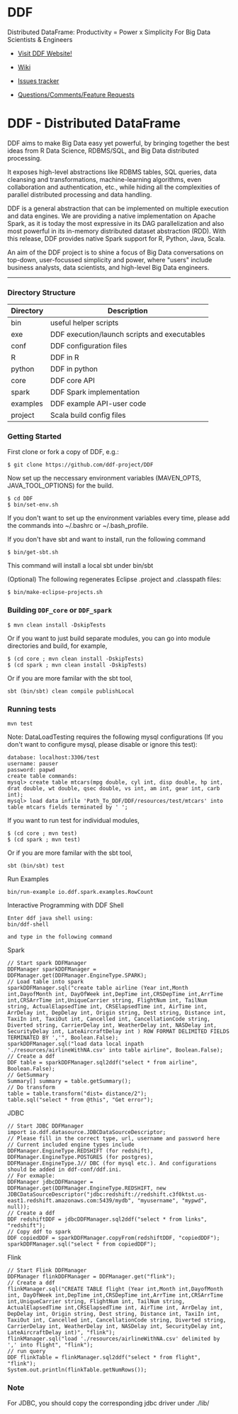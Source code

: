 DDF
===

Distributed DataFrame: Productivity = Power x Simplicity
For Big Data Scientists & Engineers

* [Visit DDF Website!](http://ddf.io)

* [Wiki](https://github.com/ddf-project/DDF/wiki)

* [Issues tracker](https://github.com/ddf-project/DDF/issues)

* [Questions/Comments/Feature Requests](https://groups.google.com/forum/#!forum/ddf-project)

# DDF - Distributed DataFrame 

DDF aims to make Big Data easy yet powerful, by bringing together
the best ideas from R Data Science, RDBMS/SQL, and Big Data distributed
processing.

It exposes high-level abstractions like RDBMS tables,
SQL queries, data cleansing and transformations, machine-learning
algorithms, even collaboration and authentication, etc., while
hiding all the complexities of parallel distributed processing
and data handling.

DDF is a general abstraction that can be implemented on multiple
execution and data engines. We are providing a native implementation
on Apache Spark, as it is today the most expressive in its DAG
parallelization and also most powerful in its in-memory distributed
dataset abstraction (RDD). With this release, DDF provides native
Spark support for R, Python, Java, Scala.

An aim of the DDF project is to shine a focus of Big Data conversations
on top-down, user-focussed simplicity and power, where "users" include
business analysts, data scientists, and high-level Big Data engineers.

---

### Directory Structure

| Directory | Description |
|-----------|-------------|
| bin | useful helper scripts |
| exe | DDF execution/launch scripts and executables |
| conf | DDF configuration files |
| R | DDF in R |
| python | DDF in python |
| core | DDF core API |
| spark | DDF Spark implementation |
| examples | DDF example API-user code |
| project | Scala build config files |

### Getting Started

First clone or fork a copy of DDF, e.g.:

```
$ git clone https://github.com/ddf-project/DDF 
```

Now set up the neccessary environment variables (MAVEN_OPTS, JAVA_TOOL_OPTIONS) for the build.

```
$ cd DDF
$ bin/set-env.sh
```
If you don't want to set up the environment variables every time,
please add the commands into ~/.bashrc or ~/.bash_profile.

If you don't have sbt and want to install, run the following command
```
$ bin/get-sbt.sh
```
This command will install a local sbt under bin/sbt

(Optional) The following regenerates Eclipse .project and .classpath files:

```
$ bin/make-eclipse-projects.sh
```

### Building `DDF_core` or `DDF_spark`
```
$ mvn clean install -DskipTests
```

Or if you want to just build separate modules, you can go into module
directories and build, for example,

```
$ (cd core ; mvn clean install -DskipTests)
$ (cd spark ; mvn clean install -DskipTests)
```

Or if you are more familar with the sbt tool,
```
sbt (bin/sbt) clean compile publishLocal
```
### Running tests
	
```
mvn test
```
Note: DataLoadTesting requires the following mysql configurations (If you don't want to configure mysql, please disable or ignore this test):
```
database: localhost:3306/test
username: pauser
password: papwd
create table commands:
mysql> create table mtcars(mpg double, cyl int, disp double, hp int, drat double, wt double, qsec double, vs int, am int, gear int, carb int);
mysql> load data infile 'Path_To_DDF/DDF/resources/test/mtcars' into table mtcars fields terminated by ' ';
```

If you want to run test for individual modules,
```
$ (cd core ; mvn test)
$ (cd spark ; mvn test)
```

Or if you are more familar with the sbt tool,
```
sbt (bin/sbt) test
```
Run Examples
```
bin/run-example io.ddf.spark.examples.RowCount 
```
Interactive Programming with DDF Shell
```
Enter ddf java shell using:
bin/ddf-shell

and type in the following command
```
Spark
```
// Start spark DDFManager
DDFManager sparkDDFManager = DDFManager.get(DDFManager.EngineType.SPARK);
// Load table into spark
sparkDDFManager.sql("create table airline (Year int,Month int,DayofMonth int, DayOfWeek int,DepTime int,CRSDepTime int,ArrTime int,CRSArrTime int,UniqueCarrier string, FlightNum int, TailNum string, ActualElapsedTime int, CRSElapsedTime int, AirTime int, ArrDelay int, DepDelay int, Origin string, Dest string, Distance int, TaxiIn int, TaxiOut int, Cancelled int, CancellationCode string, Diverted string, CarrierDelay int, WeatherDelay int, NASDelay int, SecurityDelay int, LateAircraftDelay int ) ROW FORMAT DELIMITED FIELDS TERMINATED BY ','", Boolean.False);
sparkDDFManager.sql("load data local inpath './resources/airlineWithNA.csv' into table airline", Boolean.False);
// Create a ddf
DDF table = sparkDDFManager.sql2ddf("select * from airline", Boolean.False);
// GetSummary
Summary[] summary = table.getSummary();
// Do transform
table = table.transform("dist= distance/2");
table.sql("select * from @this", "Get error");

```
JDBC
```
// Start JDBC DDFManager
import io.ddf.datasource.JDBCDataSourceDescriptor;
// Please fill in the correct type, url, username and password here
// Current included engine types include DDFManager.EngineType.REDSHIFT (for redshift), DDFManager.EngineType.POSTGRES (for postgres), DDFManager.EngineType.J// DBC (for mysql etc.). And configurations should be added in ddf-conf/ddf.ini.
// For exmaple: 
DDFManager jdbcDDFManager = DDFManager.get(DDFManager.EngineType.REDSHIFT, new JDBCDataSourceDescriptor("jdbc:redshift://redshift.c3f0ktst.us-east1.redshift.amazonaws.com:5439/mydb", "myusername", "mypwd", null));
// Create a ddf
DDF redshiftDDF = jdbcDDFManager.sql2ddf("select * from links", "redshift");
// Copy ddf to spark
DDF copiedDDF = sparkDDFManager.copyFrom(redshiftDDF, "copiedDDF");
sparkDDFManager.sql("select * from copiedDDF");

```
Flink
```
// Start Flink DDFManager
DDFManager flinkDDFManager = DDFManager.get("flink");
// Create a ddf
flinkManager.sql("CREATE TABLE flight (Year int,Month int,DayofMonth int, DayOfWeek int,DepTime int,CRSDepTime int,ArrTime int,CRSArrTime int,UniqueCarrier string, FlightNum int, TailNum string, ActualElapsedTime int,CRSElapsedTime int, AirTime int, ArrDelay int, DepDelay int, Origin string, Dest string, Distance int, TaxiIn int, TaxiOut int, Cancelled int, CancellationCode string, Diverted string, CarrierDelay int, WeatherDelay int, NASDelay int, SecurityDelay int, LateAircraftDelay int)", "flink");
flinkManager.sql("load './resources/airlineWithNA.csv' delimited by ',' into flight", "flink");
// run query
DDF flinkTable = flinkManager.sql2ddf("select * from flight", "flink");
System.out.println(flinkTable.getNumRows());
```
### Note
For JDBC, you should copy the corresponding jdbc driver under ./lib/


 
